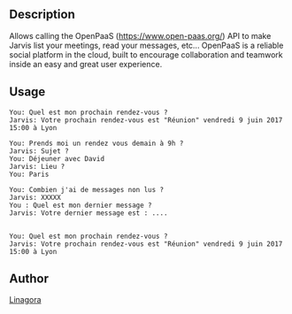 <!---
IMPORTANT
=========
This README.md is displayed in the WebStore as well as within Jarvis app
Please do not change the structure of this file
Fill-in Description, Usage & Author sections
Make sure to rename the [en] folder into the language code your plugin is written in (ex: fr, es, de, it...)
For multi-language plugin:
- clone the language directory and translate commands/functions.sh
- optionally write the Description / Usage sections in several languages
-->
## Description
Allows calling the OpenPaaS (https://www.open-paas.org/) API to make Jarvis list your meetings, read your messages, etc...
OpenPaaS is a reliable social platform in the cloud, built to encourage collaboration and teamwork inside an easy and great user experience.

## Usage
```
You: Quel est mon prochain rendez-vous ?
Jarvis: Votre prochain rendez-vous est "Réunion" vendredi 9 juin 2017 15:00 à Lyon

You: Prends moi un rendez vous demain à 9h ?
Jarvis: Sujet ?
You: Déjeuner avec David
Jarvis: Lieu ?
You: Paris

You: Combien j'ai de messages non lus ?
Jarvis: XXXXX
You : Quel est mon dernier message ?
Jarvis: Votre dernier message est : ....


You: Quel est mon prochain rendez-vous ?
Jarvis: Votre prochain rendez-vous est "Réunion" vendredi 9 juin 2017 15:00 à Lyon
```

## Author
[Linagora](http://open-paas.org)
